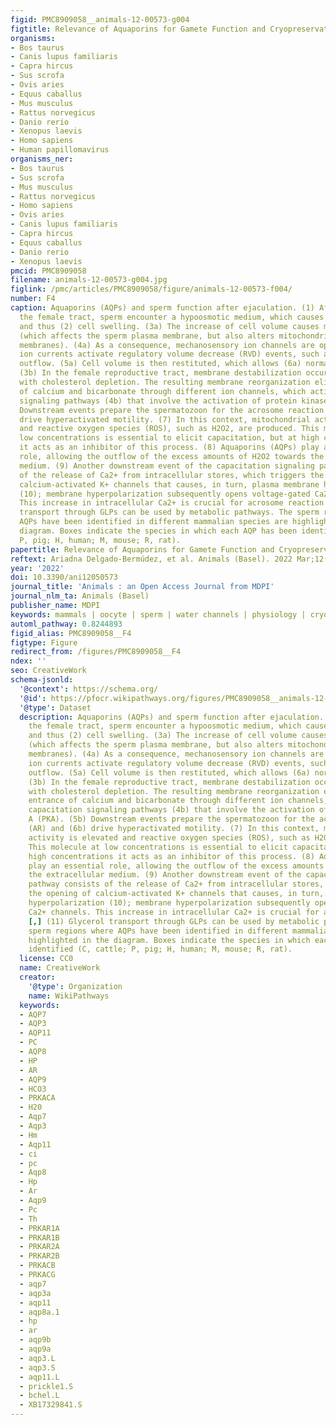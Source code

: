 ```yaml
---
figid: PMC8909058__animals-12-00573-g004
figtitle: Relevance of Aquaporins for Gamete Function and Cryopreservation
organisms:
- Bos taurus
- Canis lupus familiaris
- Capra hircus
- Sus scrofa
- Ovis aries
- Equus caballus
- Mus musculus
- Rattus norvegicus
- Danio rerio
- Xenopus laevis
- Homo sapiens
- Human papillomavirus
organisms_ner:
- Bos taurus
- Sus scrofa
- Mus musculus
- Rattus norvegicus
- Homo sapiens
- Ovis aries
- Canis lupus familiaris
- Capra hircus
- Equus caballus
- Danio rerio
- Xenopus laevis
pmcid: PMC8909058
filename: animals-12-00573-g004.jpg
figlink: /pmc/articles/PMC8909058/figure/animals-12-00573-f004/
number: F4
caption: Aquaporins (AQPs) and sperm function after ejaculation. (1) After entering
  the female tract, sperm encounter a hypoosmotic medium, which causes water influx
  and thus (2) cell swelling. (3a) The increase of cell volume causes membrane destabilization
  (which affects the sperm plasma membrane, but also alters mitochondrial and acrosomal
  membranes). (4a) As a consequence, mechanosensory ion channels are open and outflowing
  ion currents activate regulatory volume decrease (RVD) events, such as (4a) water
  outflow. (5a) Cell volume is then restituted, which allows (6a) normal sperm motility.
  (3b) In the female reproductive tract, membrane destabilization occurs in conjunction
  with cholesterol depletion. The resulting membrane reorganization elicits the entrance
  of calcium and bicarbonate through different ion channels, which activates capacitation
  signaling pathways (4b) that involve the activation of protein kinase A (PKA). (5b)
  Downstream events prepare the spermatozoon for the acrosome reaction (AR) and (6b)
  drive hyperactivated motility. (7) In this context, mitochondrial activity is elevated
  and reactive oxygen species (ROS), such as H2O2, are produced. This molecule at
  low concentrations is essential to elicit capacitation, but at high concentrations
  it acts as an inhibitor of this process. (8) Aquaporins (AQPs) play an essential
  role, allowing the outflow of the excess amounts of H2O2 towards the extracellular
  medium. (9) Another downstream event of the capacitation signaling pathway consists
  of the release of Ca2+ from intracellular stores, which triggers the opening of
  calcium-activated K+ channels that causes, in turn, plasma membrane hyperpolarization
  (10); membrane hyperpolarization subsequently opens voltage-gated Ca2+ channels.
  This increase in intracellular Ca2+ is crucial for acrosome reaction [,] (11) Glycerol
  transport through GLPs can be used by metabolic pathways. The sperm regions where
  AQPs have been identified in different mammalian species are highlighted in the
  diagram. Boxes indicate the species in which each AQP has been identified (C, cattle;
  P, pig; H, human; M, mouse; R, rat).
papertitle: Relevance of Aquaporins for Gamete Function and Cryopreservation.
reftext: Ariadna Delgado-Bermúdez, et al. Animals (Basel). 2022 Mar;12(5):573.
year: '2022'
doi: 10.3390/ani12050573
journal_title: 'Animals : an Open Access Journal from MDPI'
journal_nlm_ta: Animals (Basel)
publisher_name: MDPI
keywords: mammals | oocyte | sperm | water channels | physiology | cryopreservation
automl_pathway: 0.8244893
figid_alias: PMC8909058__F4
figtype: Figure
redirect_from: /figures/PMC8909058__F4
ndex: ''
seo: CreativeWork
schema-jsonld:
  '@context': https://schema.org/
  '@id': https://pfocr.wikipathways.org/figures/PMC8909058__animals-12-00573-g004.html
  '@type': Dataset
  description: Aquaporins (AQPs) and sperm function after ejaculation. (1) After entering
    the female tract, sperm encounter a hypoosmotic medium, which causes water influx
    and thus (2) cell swelling. (3a) The increase of cell volume causes membrane destabilization
    (which affects the sperm plasma membrane, but also alters mitochondrial and acrosomal
    membranes). (4a) As a consequence, mechanosensory ion channels are open and outflowing
    ion currents activate regulatory volume decrease (RVD) events, such as (4a) water
    outflow. (5a) Cell volume is then restituted, which allows (6a) normal sperm motility.
    (3b) In the female reproductive tract, membrane destabilization occurs in conjunction
    with cholesterol depletion. The resulting membrane reorganization elicits the
    entrance of calcium and bicarbonate through different ion channels, which activates
    capacitation signaling pathways (4b) that involve the activation of protein kinase
    A (PKA). (5b) Downstream events prepare the spermatozoon for the acrosome reaction
    (AR) and (6b) drive hyperactivated motility. (7) In this context, mitochondrial
    activity is elevated and reactive oxygen species (ROS), such as H2O2, are produced.
    This molecule at low concentrations is essential to elicit capacitation, but at
    high concentrations it acts as an inhibitor of this process. (8) Aquaporins (AQPs)
    play an essential role, allowing the outflow of the excess amounts of H2O2 towards
    the extracellular medium. (9) Another downstream event of the capacitation signaling
    pathway consists of the release of Ca2+ from intracellular stores, which triggers
    the opening of calcium-activated K+ channels that causes, in turn, plasma membrane
    hyperpolarization (10); membrane hyperpolarization subsequently opens voltage-gated
    Ca2+ channels. This increase in intracellular Ca2+ is crucial for acrosome reaction
    [,] (11) Glycerol transport through GLPs can be used by metabolic pathways. The
    sperm regions where AQPs have been identified in different mammalian species are
    highlighted in the diagram. Boxes indicate the species in which each AQP has been
    identified (C, cattle; P, pig; H, human; M, mouse; R, rat).
  license: CC0
  name: CreativeWork
  creator:
    '@type': Organization
    name: WikiPathways
  keywords:
  - AQP7
  - AQP3
  - AQP11
  - PC
  - AQP8
  - HP
  - AR
  - AQP9
  - HCO3
  - PRKACA
  - H20
  - Aqp7
  - Aqp3
  - Hm
  - Aqp11
  - ci
  - pc
  - Aqp8
  - Hp
  - Ar
  - Aqp9
  - Pc
  - Th
  - PRKAR1A
  - PRKAR1B
  - PRKAR2A
  - PRKAR2B
  - PRKACB
  - PRKACG
  - aqp7
  - aqp3a
  - aqp11
  - aqp8a.1
  - hp
  - ar
  - aqp9b
  - aqp9a
  - aqp3.L
  - aqp3.S
  - aqp11.L
  - prickle1.S
  - bchel.L
  - XB17329841.S
---
```

